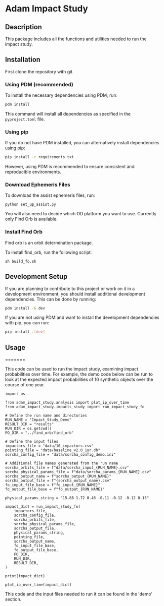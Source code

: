 # Adam Impact Study

## Description
This package includes all the functions and utilities needed to run the impact study.

## Installation
First clone the repository with git.
### Using PDM (recommended)
To install the necessary dependencies using PDM, run:

```bash
pdm install
```

This command will install all dependencies as specified in the `pyproject.toml` file.

### Using pip
If you do not have PDM installed, you can alternatively install dependencies using pip:

```bash
pip install -r requirements.txt
```

However, using PDM is recommended to ensure consistent and reproducible environments.

### Download Ephemeris Files

To download the assist ephemeris files, run:

```
python set_up_assist.py
```

You will also need to decide which OD platform you want to use. Currently only Find Orb is available.

### Install Find Orb

Find orb is an orbit determination package.

To install find_orb, run the following script:

```
sh build_fo.sh
```

## Development Setup

If you are planning to contribute to this project or work on it in a development environment, you should install additional development dependencies. This can be done by running:

```bash
pdm install -G dev
```

If you are not using PDM and want to install the development dependencies with pip, you can run:

```bash
pip install .[dev]
```

## Usage
=======

This code can be used to run the impact study, examining impact probabilities over time. For example, the demo code below can be run to look at the expected impact probabilities of 10 synthetic objects over the course of one year.

```
import os

from adam_impact_study.analysis import plot_ip_over_time
from adam_impact_study.impacts_study import run_impact_study_fo

# Define the run name and directories
RUN_NAME = "Impact_Study_Demo"
RESULT_DIR = "results"
RUN_DIR = os.getcwd()
FO_DIR = "../find_orb/find_orb"

# Define the input files
impactors_file = "data/10_impactors.csv"
pointing_file = "data/baseline_v2.0_1yr.db"
sorcha_config_file = "data/sorcha_config_demo.ini"

# Additional file names generated from the run name
sorcha_orbits_file = f"data/sorcha_input_{RUN_NAME}.csv"
sorcha_physical_params_file = f"data/sorcha_params_{RUN_NAME}.csv"
sorcha_output_name = f"sorcha_output_{RUN_NAME}"
sorcha_output_file = f"{sorcha_output_name}.csv"
fo_input_file_base = f"fo_input_{RUN_NAME}"
fo_output_file_base = f"fo_output_{RUN_NAME}"

physical_params_string = "15.88 1.72 0.48 -0.11 -0.12 -0.12 0.15"

impact_dict = run_impact_study_fo(
    impactors_file,
    sorcha_config_file,
    sorcha_orbits_file,
    sorcha_physical_params_file,
    sorcha_output_file,
    physical_params_string,
    pointing_file,
    sorcha_output_name,
    fo_input_file_base,
    fo_output_file_base,
    FO_DIR,
    RUN_DIR,
    RESULT_DIR,
)

print(impact_dict)

plot_ip_over_time(impact_dict)
```

This code and the input files needed to run it can be found in the 'demo' section.
